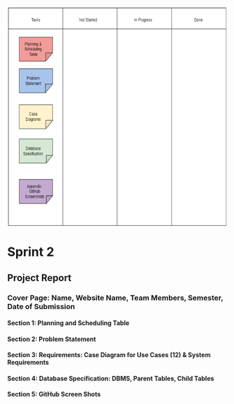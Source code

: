<p align="center">
  <img width="500" height="500" src="https://github.com/CindCodes/Lock_In/blob/main/Task_Boards/Sprint_2/Sprint_2_Task_Board.png">
</p>

# Sprint 2

## Project Report

### Cover Page: Name, Website Name, Team Members, Semester, Date of Submission

#### Section 1: Planning and Scheduling Table

#### Section 2: Problem Statement

#### Section 3: Requirements: Case Diagram for Use Cases (12) & System Requirements

#### Section 4: Database Specification: DBMS, Parent Tables, Child Tables

#### Section 5: GitHub Screen Shots
